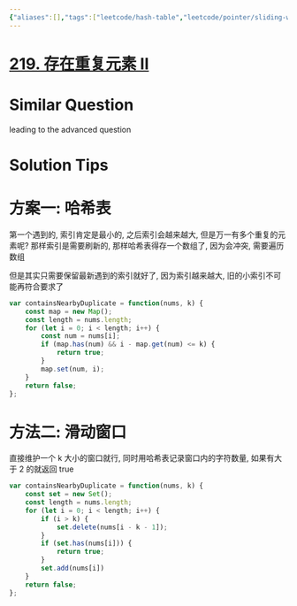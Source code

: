 ```yaml
---
{"aliases":[],"tags":["leetcode/hash-table","leetcode/pointer/sliding-window"],"review-dates":[],"dg-publish":true,"difficulty":"easy","date-created":"2023-05-24-Wed, 8:46:52 pm","date-modified":"2023-05-29-Mon, 1:21:55 pm","permalink":"/programming/basic/leetcode/219. 存在重复元素 II/","dgPassFrontmatter":true}
---
```



# [219. 存在重复元素 II](https://leetcode.cn/problems/contains-duplicate-ii/)

# Similar Question

leading to the advanced question

# Solution Tips

# 方案一: 哈希表

第一个遇到的, 索引肯定是最小的, 之后索引会越来越大, 但是万一有多个重复的元素呢? 那样索引是需要刷新的, 那样哈希表得存一个数组了, 因为会冲突, 需要遍历数组

但是其实只需要保留最新遇到的索引就好了, 因为索引越来越大, 旧的小索引不可能再符合要求了

```js
var containsNearbyDuplicate = function(nums, k) {
    const map = new Map();
    const length = nums.length;
    for (let i = 0; i < length; i++) {
        const num = nums[i];
        if (map.has(num) && i - map.get(num) <= k) {
            return true;
        }
        map.set(num, i);
    }
    return false;
};
```

# 方法二: 滑动窗口

直接维护一个 k 大小的窗口就行, 同时用哈希表记录窗口内的字符数量, 如果有大于 2 的就返回 true

```js
var containsNearbyDuplicate = function(nums, k) {
    const set = new Set();
    const length = nums.length;
    for (let i = 0; i < length; i++) {
        if (i > k) {
            set.delete(nums[i - k - 1]);
        }
        if (set.has(nums[i])) {
            return true;
        }
        set.add(nums[i])
    }
    return false;
};
```
